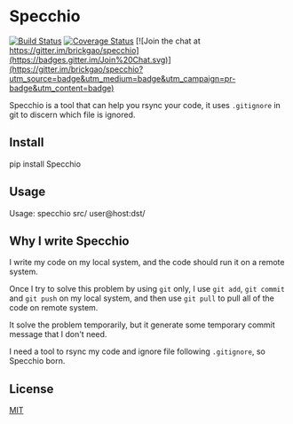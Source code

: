 Specchio
========

[![Build Status](https://travis-ci.org/brickgao/specchio.svg?branch=master)](https://travis-ci.org/brickgao/specchio) [![Coverage Status](https://coveralls.io/repos/brickgao/specchio/badge.svg?branch=master)](https://coveralls.io/r/brickgao/specchio?branch=master) [![Join the chat at https://gitter.im/brickgao/specchio](https://badges.gitter.im/Join%20Chat.svg)](https://gitter.im/brickgao/specchio?utm_source=badge&utm_medium=badge&utm_campaign=pr-badge&utm_content=badge)

Specchio is a tool that can help you rsync your code, it uses `.gitignore` in git to discern which file is ignored.

Install
-------
pip install Specchio

Usage
-----
Usage: specchio src/ user@host:dst/

Why I write Specchio
-------------------
I write my code on my local system, and the code should run it on a remote system.

Once I try to solve this problem by using `git` only, I use `git add`,  `git commit` and `git push` on my local system, and then use `git pull` to pull all of the code on remote system.

It solve the problem temporarily, but it generate some temporary commit message that I don't need.

I need a tool to rsync my code and ignore file following `.gitignore`, so Specchio born.


License
-----
[MIT](http://opensource.org/licenses/MIT)

